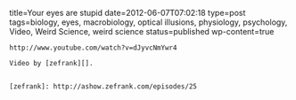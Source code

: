 title=Your eyes are stupid
date=2012-06-07T07:02:18
type=post
tags=biology, eyes, macrobiology, optical illusions, physiology, psychology, Video, Weird Science, weird science
status=published
wp-content=true
~~~~~~
http://www.youtube.com/watch?v=dJyvcNmYwr4

Video by [zefrank][].


[zefrank]: http://ashow.zefrank.com/episodes/25
